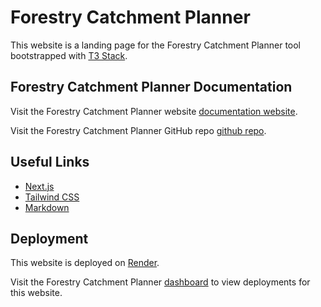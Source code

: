 # Forestry Catchment Planner

This website is a landing page for the Forestry Catchment Planner tool bootstrapped with [T3 Stack](https://create.t3.gg/).

## Forestry Catchment Planner Documentation

Visit the Forestry Catchment Planner website [documentation website](https://www.docs.forestrycatchmentplanner.nz/).

Visit the Forestry Catchment Planner GitHub repo [github repo](https://github.com/henrybabbage/forestry-catchment-planner-docs).

## Useful Links

- [Next.js](https://nextjs.org)
- [Tailwind CSS](https://tailwindcss.com)
- [Markdown](https://www.markdownguide.org/basic-syntax/)

## Deployment

This website is deployed on [Render](https://www.render.com/).

Visit the Forestry Catchment Planner [dashboard](https://dashboard.render.com/project/prj-cplhobed3nmc73d14370/environment/evm-cplhobed3nmc73d1437g) to view deployments for this website.
